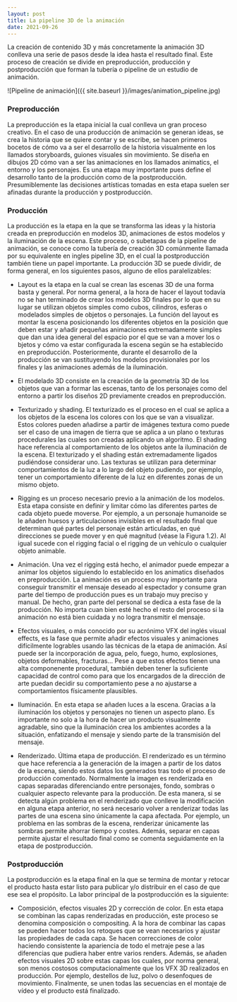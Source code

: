 ```yaml
---
layout: post
title: La pipeline 3D de la animación
date: 2021-09-26
---
```


La creación de contenido 3D y más concretamente la animación 3D conlleva una
serie de pasos desde la idea hasta el resultado final. Este proceso de creación se divide
en preproducción, producción y postproducción que forman la tubería o pipeline de un
estudio de animación.

![Pipeline de animación]({{ site.baseurl }}/images/animation_pipeline.jpg)

### Preproducción

La preproducción es la etapa inicial la cual conlleva un gran proceso creativo.
En el caso de una producción de animación se generan ideas, se crea la historia
que se quiere contar y se escribe, se hacen primeros bocetos de cómo va a ser el
desarrollo de la historia visualmente en los llamados storyboards, guiones visuales
sin movimiento. Se diseña en dibujos 2D cómo van a ser las animaciones en los
llamados animatics, el entorno y los personajes. Es una etapa muy importante
pues define el desarrollo tanto de la producción como de la postproducción. 
Presumiblemente las decisiones artísticas tomadas en esta etapa suelen ser afinadas
durante la producción y postproducción.

### Producción

La producción es la etapa en la que se transforma las ideas y la historia creada
en preproducción en modelos 3D, animaciones de estos modelos y la iluminación
de la escena. Este proceso, o subetapas de la pipeline de animación, se conoce
como la tubería de creación 3D comúnmente llamada por su equivalente en ingles
pipeline 3D, en el cual la postproducción también tiene un papel importante. La
producción 3D se puede dividir, de forma general, en los siguientes pasos, alguno
de ellos paralelizables:

*	Layout es la etapa en la cual se crean las escenas 3D de una forma basta y
	general. Por norma general, a la hora de hacer el layout todavía no se han
	terminado de crear los modelos 3D finales por lo que en su lugar se utilizan
	objetos simples como cubos, cilindros, esferas o modelados simples de objetos o 
	personajes. La función del layout es montar la escena posicionando los
	diferentes objetos en la posición que deben estar y añadir pequeñas animaciones 
	extremadamente simples que dan una idea general del espacio por el que se van a mover los o
	bjetos y cómo va estar configurada la escena según se ha establecido en preproducción. 
	Posteriormente, durante el desarrollo de la producción se van sustituyendo los modelos 
	provisionales por los finales y las animaciones además de la iluminación.
	
*	El modelado 3D consiste en la creación de la geometría 3D de los objetos
	que van a formar las escenas, tanto de los personajes como del entorno a
	partir los diseños 2D previamente creados en preproducción.
	
*	Texturizado y shading. El texturizado es el proceso en el cual se aplica a los
	objetos de la escena los colores con los que se van a visualizar. Estos colores
	pueden añadirse a partir de imágenes textura como puede ser el caso de una
	imagen de tierra que se aplica a un plano o texturas procedurales las cuales
	son creadas aplicando un algoritmo. El shading hace referencia al comportamiento 
	de los objetos ante la iluminación de la escena. El texturizado y
	el shading están extremadamente ligados pudiéndose considerar uno. Las
	texturas se utilizan para determinar comportamientos de la luz a lo largo
	del objeto pudiendo, por ejemplo, tener un comportamiento diferente de la
	luz en diferentes zonas de un mismo objeto.

*	Rigging es un proceso necesario previo a la animación de los modelos. Esta
	etapa consiste en definir y limitar cómo las diferentes partes de cada objeto
	puede moverse. Por ejemplo, a un personaje humanoide se le añaden huesos
	y articulaciones invisibles en el resultado final que determinan qué partes
	del personaje están articuladas, en qué direcciones se puede mover y en qué
	magnitud (véase la Figura 1.2). Al igual sucede con el rigging facial o el
	rigging de un vehículo o cualquier objeto animable.
	
*	Animación. Una vez el rigging está hecho, el animador puede empezar a
	animar los objetos siguiendo lo establecido en los animatics diseñados en
	preproducción. La animación es un proceso muy importante para conseguir
	transmitir el mensaje deseado al espectador y consume gran parte del tiempo
	de producción pues es un trabajo muy preciso y manual. De hecho, gran
	parte del personal se dedica a esta fase de la producción. No importa cuan
	bien esté hecho el resto del proceso si la animación no está bien cuidada y
	no logra transmitir el mensaje.

*	Efectos visuales, o más conocido por su acrónimo VFX del inglés visual effects, 
	es la fase que permite añadir efectos visuales y animaciones difícilmente
	logrables usando las técnicas de la etapa de animación. Así puede ser la incorporación 
	de agua, pelo, fuego, humo, explosiones, objetos deformables,
	fracturas... Pese a que estos efectos tienen una alta componenente procedural, 
	también deben tener la suficiente capacidad de control como para que
	los encargados de la dirección de arte puedan decidir su comportamiento
	pese a no ajustarse a comportamientos físicamente plausibles.
	
*	Iluminación. En esta etapa se añaden luces a la escena. Gracias a la iluminación 
	los objetos y personajes no tienen un aspecto plano. Es importante
	no solo a la hora de hacer un producto visualmente agradable, sino que la
	iluminación crea los ambientes acordes a la situación, enfatizando el mensaje
	y siendo parte de la transmisión del mensaje.

*	Renderizado. Última etapa de producción. El renderizado es un término que
	hace referencia a la generación de la imagen a partir de los datos de la
	escena, siendo estos datos los generados tras todo el proceso de producción
	comentado.
	Normalmente la imagen es renderizada en capas separadas diferenciando
	entre personajes, fondo, sombras o cualquier aspecto relevante para la producción. De esta manera, si se detecta algún problema en el renderizado que
	conlleve la modificación en alguna etapa anterior, no será necesario volver a
	renderizar todas las partes de una escena sino únicamente la capa afectada.
	Por ejemplo, un problema en las sombras de la escena, renderizar únicamente las sombras permite ahorrar tiempo y costes. Además, separar en capas
	permite ajustar el resultado final como se comenta seguidamente en la etapa
	de postproducción.
	
	
### Postproducción

La postproducción es la etapa final en la que se termina de montar y retocar el
producto hasta estar listo para publicar y/o distribuir en el caso de que ese sea
el propósito. La labor principal de la postproducción es la siguiente:

*	Composición, efectos visuales 2D y corrección de color. En esta etapa se
	combinan las capas renderizadas en producción, este proceso se denomina
	composición o compositing. A la hora de combinar las capas se pueden hacer
	todos los retoques que se vean necesarios y ajustar las propiedades de cada
	capa. Se hacen correcciones de color haciendo consistente la apariencia de
	todo el metraje pese a las diferencias que pudiera haber entre varios renders.
	Además, se añaden efectos visuales 2D sobre estas capas los cuales, por
	norma general, son menos costosos computacionalmente que los VFX 3D
	realizados en producción. Por ejemplo, destellos de luz, polvo o desenfoques
	de movimiento. Finalmente, se unen todas las secuencias en el montaje de
	vídeo y el producto está finalizado.
